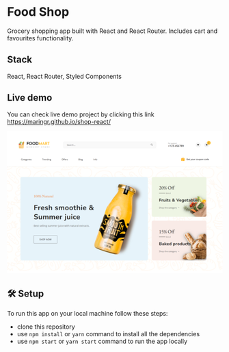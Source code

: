 # Food Shop

Grocery shopping app built with React and React Router. Includes cart and favourites functionality.

## Stack

React, React Router, Styled Components

## Live demo

You can check live demo project by clicking this link https://maringr.github.io/shop-react/

![Home page](/src/assets/images/home_page.png)

## 🛠️ Setup

To run this app on your local machine follow these steps:

- clone this repository
- use `npm install` or `yarn` command to install all the dependencies
- use `npm start` or `yarn start` command to run the app locally
